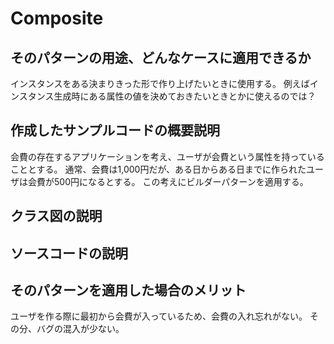# Composite

## そのパターンの用途、どんなケースに適用できるか
インスタンスをある決まりきった形で作り上げたいときに使用する。
例えばインスタンス生成時にある属性の値を決めておきたいときとかに使えるのでは？

## 作成したサンプルコードの概要説明
会費の存在するアプリケーションを考え、ユーザが会費という属性を持っていることとする。
通常、会費は1,000円だが、ある日からある日までに作られたユーザは会費が500円になるとする。
この考えにビルダーパターンを適用する。

## クラス図の説明

## ソースコードの説明

## そのパターンを適用した場合のメリット
ユーザを作る際に最初から会費が入っているため、会費の入れ忘れがない。
その分、バグの混入が少ない。
